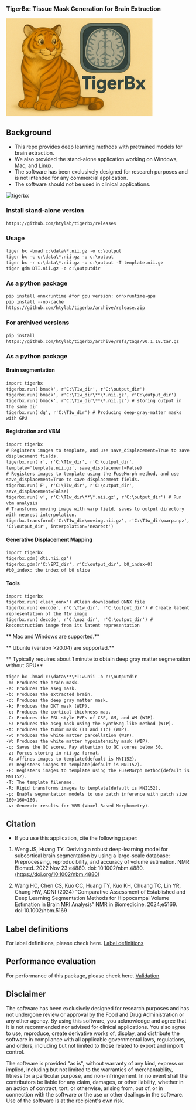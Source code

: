 ### TigerBx: Tissue Mask Generation for Brain Extraction
<img src="./doc/team.png" alt="tigerbx" width="400">

## Background

* This repo provides deep learning methods with pretrained models for brain extraction.
* We also provided the stand-alone application working on Windows, Mac, and Linux.
* The software has been exclusively designed for research purposes and is not intended for any commercial application.
* The software should not be used in clinical applications.

<img src="./doc/tigerbx.png" alt="tigerbx" width="800">

### Install stand-alone version
    https://github.com/htylab/tigerbx/releases

### Usage

    tiger bx -bmad c:\data\*.nii.gz -o c:\output
    tiger bx -c c:\data\*.nii.gz -o c:\output
    tiger bx -r c:\data\*.nii.gz -o c:\output -T template.nii.gz
    tiger gdm DTI.nii.gz -o c:\outputdir

### As a python package

    pip install onnxruntime #for gpu version: onnxruntime-gpu
    pip install --no-cache https://github.com/htylab/tigerbx/archive/release.zip

### For archived versions
    pip install https://github.com/htylab/tigerbx/archive/refs/tags/v0.1.18.tar.gz

### As a python package
#### Brain segmentation
    import tigerbx
    tigerbx.run('bmadk', r'C:\T1w_dir', r'C:\output_dir')
    tigerbx.run('bmadk', r'C:\T1w_dir\**\*.nii.gz', r'C:\output_dir')
    tigerbx.run('bmadk', r'C:\T1w_dir\**\*.nii.gz') # storing output in the same dir
    tigerbx.run('dg', r'C:\T1w_dir') # Producing deep-gray-matter masks with GPU

#### Registration and VBM
    import tigerbx
    # Registers images to template, and use save_displacement=True to save displacement fields.
    tigerbx.run('r', r'C:\T1w_dir', r'C:\output_dir', template='template.nii.gz', save_displacement=False) 
    # Registers images to template using the FuseMorph method, and use save_displacement=True to save displacement fields.
    tigerbx.run('F', r'C:\T1w_dir', r'C:\output_dir', save_displacement=False) 
    tigerbx.run('v', r'C:\T1w_dir\**\*.nii.gz', r'C:\output_dir') # Run vbm analysis
    # Transforms moving image with warp field, saves to output directory with nearest interpolation.
    tigerbx.transform(r'C:\T1w_dir\moving.nii.gz', r'C:\T1w_dir\warp.npz', 'C:\output_dir', interpolation='nearest') 

#### Generative Displacement Mapping
    import tigerbx
    tigerbx.gdm('dti.nii.gz')
    tigerbx.gdm(r'C:\EPI_dir', r'C:\output_dir', b0_index=0) 
    #b0_index: the index of b0 slice

#### Tools
    import tigerbx
    tigerbx.run('clean_onnx') #Clean downloaded ONNX file
    tigerbx.run('encode', r'C:\T1w_dir', r'C:\output_dir') # Create latent representation of the T1w image
    tigerbx.run('decode', r'C:\npz_dir', r'C:\output_dir') # Reconstruction image from its latent representation


** Mac and Windows  are supported.**

** Ubuntu (version >20.04)  are supported.**

** Typically requires about 1 minute to obtain deep gray matter segmenation without GPU**

```
tiger bx -bmad c:\data\**\*T1w.nii -o c:\outputdir
-m: Produces the brain mask.
-a: Produces the aseg mask.
-b: Produces the extracted brain.
-d: Produces the deep gray matter mask.
-k: Produces the DKT mask (WIP).
-c: Produces the cortical thickness map.
-C: Produces the FSL-style PVEs of CSF, GM, and WM (WIP).
-S: Produces the aseg mask using the SynthSeg-like method (WIP).
-t: Produces the tumor mask (T1 and T1c) (WIP).
-w: Produces the white matter parcellation (WIP).
-W: Produces the white matter hypointensity mask (WIP).
-q: Saves the QC score. Pay attention to QC scores below 30.
-z: Forces storing in nii.gz format.
-A: Affines images to template(default is MNI152).
-r: Registers images to template(default is MNI152).
-F: Registers images to template using the FuseMorph method(default is MNI152).
-T: The template filename.
-R: Rigid transforms images to template(default is MNI152).
-p: Enable segmentation models to use patch inference with patch size 160×160×160.
-v: Generate results for VBM (Voxel-Based Morphometry).

```
## Citation

* If you use this application, cite the following paper:

1. Weng JS, Huang TY. Deriving a robust deep-learning model for subcortical brain segmentation by using a large-scale database: Preprocessing, reproducibility, and accuracy of volume estimation. NMR Biomed. 2022 Nov 23:e4880. doi: 10.1002/nbm.4880. (https://doi.org/10.1002/nbm.4880)

2. Wang HC, Chen CS, Kuo CC, Huang TY, Kuo KH, Chuang TC, Lin YR, Chung HW, ADNI (2024) “Comparative Assessment of Established and Deep Learning Segmentation Methods for Hippocampal Volume Estimation in Brain MRI Analysis” NMR in Biomedicine. 2024;e5169. doi:10.1002/nbm.5169

## Label definitions

For label definitions, please check here. [Label definitions](doc/seglabel.md)

## Performance evaluation

For performance of this package, please check here. [Validation](doc/validation.md)

## Disclaimer

The software has been exclusively designed for research purposes and has not undergone review or approval by the Food and Drug Administration or any other agency. By using this software, you acknowledge and agree that it is not recommended nor advised for clinical applications.  You also agree to use, reproduce, create derivative works of, display, and distribute the software in compliance with all applicable governmental laws, regulations, and orders, including but not limited to those related to export and import control.

The software is provided "as is", without warranty of any kind, express or implied, including but not limited to the warranties of merchantability, fitness for a particular purpose, and non-infringement. In no event shall the contributors be liable for any claim, damages, or other liability, whether in an action of contract, tort, or otherwise, arising from, out of, or in connection with the software or the use or other dealings in the software. Use of the software is at the recipient's own risk.


